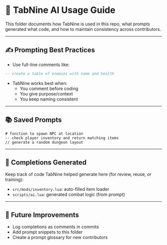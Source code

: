 # 🤖 TabNine AI Usage Guide

This folder documents how TabNine is used in this repo, what prompts generated what code, and how to maintain consistency across contributors.

---

## ✍️ Prompting Best Practices

- Use full-line comments like:

```lua
-- create a table of enemies with name and health
```

- TabNine works best when:
  - You comment before coding
  - You give purpose/context
  - You keep naming consistent

---

## 📚 Saved Prompts

```
# function to spawn NPC at location
-- check player inventory and return matching items
// generate a random dungeon layout
```

---

## 🧠 Completions Generated

Keep track of code TabNine helped generate here (for review, reuse, or training):

- `src/mods/inventory.lua`: auto-filled item loader
- `scripts/ai.lua`: generated combat logic (from prompt)

---

## 🔄 Future Improvements

- Log completions as comments in commits
- Add prompt snippets to this folder
- Create a prompt glossary for new contributors

